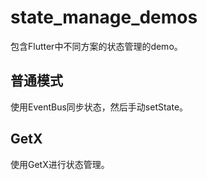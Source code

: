 # state_manage_demos

包含Flutter中不同方案的状态管理的demo。  

## 普通模式

使用EventBus同步状态，然后手动setState。  

## GetX

使用GetX进行状态管理。  
